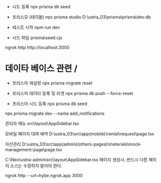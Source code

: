  - 시드 등록
 npx prisma db seed

 - 프리스모 (테이블)
   npx prisma studio
   D:\ustra_03\prisma\prisma\dev.db

 - 테스트 시작
   npm run dev
  
 - 시드 파일
  prisma\seed.cjs

ngrok http http://localhost:3000


# 데이타 베이스 관련 / 
- 프리스마 재설정 
npx prisma migrate reset

- 프리스마 데이타 등록 및 리셋
npx prisma db push --force-reset

- 프리스마 시드 등록 
npx prisma db seed

npx prisma migrate dev --name add_notifications

관리자 메뉴
src\layout\AppSidebar.tsx

모바일 페이지 대여 예약 
D:\ustra_03\src\app\(mobile)\rental\request\page.tsx

자산관리 
D:\ustra_03\src\app\(admin)\(others-pages)\materials\mock-management-page\page.tsx

C:\Neo\ustra-admin\src\layout\AppSidebar.tsx
페이지 생성시..반드시 다른 페이지 소스는 수정하지 말아야 한다. 

ngrok http --url=hybe.ngrok.app 3000